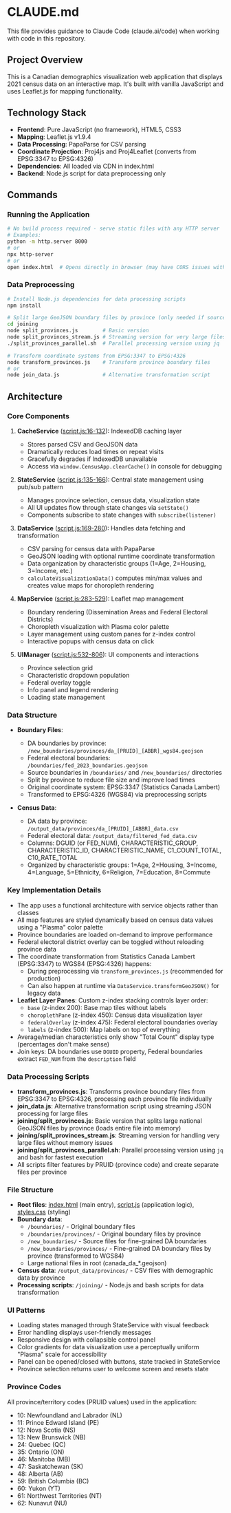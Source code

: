 # CLAUDE.md

This file provides guidance to Claude Code (claude.ai/code) when working with code in this repository.

## Project Overview

This is a Canadian demographics visualization web application that displays 2021 census data on an interactive map. It's built with vanilla JavaScript and uses Leaflet.js for mapping functionality.

## Technology Stack

- **Frontend**: Pure JavaScript (no framework), HTML5, CSS3
- **Mapping**: Leaflet.js v1.9.4
- **Data Processing**: PapaParse for CSV parsing
- **Coordinate Projection**: Proj4js and Proj4Leaflet (converts from EPSG:3347 to EPSG:4326)
- **Dependencies**: All loaded via CDN in index.html
- **Backend**: Node.js script for data preprocessing only

## Commands

### Running the Application
```bash
# No build process required - serve static files with any HTTP server
# Examples:
python -m http.server 8000
# or
npx http-server
# or
open index.html  # Opens directly in browser (may have CORS issues with local files)
```

### Data Preprocessing
```bash
# Install Node.js dependencies for data processing scripts
npm install

# Split large GeoJSON boundary files by province (only needed if source data changes)
cd joining
node split_provinces.js        # Basic version
node split_provinces_stream.js # Streaming version for very large files
./split_provinces_parallel.sh  # Parallel processing version using jq

# Transform coordinate systems from EPSG:3347 to EPSG:4326
node transform_provinces.js    # Transform province boundary files
# or
node join_data.js              # Alternative transformation script
```

## Architecture

### Core Components

1. **CacheService** ([script.js:16-132](script.js#L16-L132)): IndexedDB caching layer
   - Stores parsed CSV and GeoJSON data
   - Dramatically reduces load times on repeat visits
   - Gracefully degrades if IndexedDB unavailable
   - Access via `window.CensusApp.clearCache()` in console for debugging

2. **StateService** ([script.js:135-166](script.js#L135-L166)): Central state management using pub/sub pattern
   - Manages province selection, census data, visualization state
   - All UI updates flow through state changes via `setState()`
   - Components subscribe to state changes with `subscribe(listener)`

3. **DataService** ([script.js:169-280](script.js#L169-L280)): Handles data fetching and transformation
   - CSV parsing for census data with PapaParse
   - GeoJSON loading with optional runtime coordinate transformation
   - Data organization by characteristic groups (1=Age, 2=Housing, 3=Income, etc.)
   - `calculateVisualizationData()` computes min/max values and creates value maps for choropleth rendering

4. **MapService** ([script.js:283-529](script.js#L283-L529)): Leaflet map management
   - Boundary rendering (Dissemination Areas and Federal Electoral Districts)
   - Choropleth visualization with Plasma color palette
   - Layer management using custom panes for z-index control
   - Interactive popups with census data on click

5. **UIManager** ([script.js:532-806](script.js#L532-L806)): UI components and interactions
   - Province selection grid
   - Characteristic dropdown population
   - Federal overlay toggle
   - Info panel and legend rendering
   - Loading state management

### Data Structure

- **Boundary Files**:
  - DA boundaries by province: `/new_boundaries/provinces/da_[PRUID]_[ABBR]_wgs84.geojson`
  - Federal electoral boundaries: `/boundaries/fed_2023_boundaries.geojson`
  - Source boundaries in `/boundaries/` and `/new_boundaries/` directories
  - Split by province to reduce file size and improve load times
  - Original coordinate system: EPSG:3347 (Statistics Canada Lambert)
  - Transformed to EPSG:4326 (WGS84) via preprocessing scripts

- **Census Data**:
  - DA data by province: `/output_data/provinces/da_[PRUID]_[ABBR]_data.csv`
  - Federal electoral data: `/output_data/filtered_fed_data.csv`
  - Columns: DGUID (or FED_NUM), CHARACTERISTIC_GROUP, CHARACTERISTIC_ID, CHARACTERISTIC_NAME, C1_COUNT_TOTAL, C10_RATE_TOTAL
  - Organized by characteristic groups: 1=Age, 2=Housing, 3=Income, 4=Language, 5=Ethnicity, 6=Religion, 7=Education, 8=Commute

### Key Implementation Details

- The app uses a functional architecture with service objects rather than classes
- All map features are styled dynamically based on census data values using a "Plasma" color palette
- Province boundaries are loaded on-demand to improve performance
- Federal electoral district overlay can be toggled without reloading province data
- The coordinate transformation from Statistics Canada Lambert (EPSG:3347) to WGS84 (EPSG:4326) happens:
  - During preprocessing via `transform_provinces.js` (recommended for production)
  - Can also happen at runtime via `DataService.transformGeoJSON()` for legacy data
- **Leaflet Layer Panes**: Custom z-index stacking controls layer order:
  - `base` (z-index 200): Base map tiles without labels
  - `choroplethPane` (z-index 450): Census data visualization layer
  - `federalOverlay` (z-index 475): Federal electoral boundaries overlay
  - `labels` (z-index 500): Map labels on top of everything
- Average/median characteristics only show "Total Count" display type (percentages don't make sense)
- Join keys: DA boundaries use `DGUID` property, Federal boundaries extract `FED_NUM` from the `description` field

### Data Processing Scripts

- **transform_provinces.js**: Transforms province boundary files from EPSG:3347 to EPSG:4326, processing each province file individually
- **join_data.js**: Alternative transformation script using streaming JSON processing for large files
- **joining/split_provinces.js**: Basic version that splits large national GeoJSON files by province (loads entire file into memory)
- **joining/split_provinces_stream.js**: Streaming version for handling very large files without memory issues
- **joining/split_provinces_parallel.sh**: Parallel processing version using `jq` and bash for fastest execution
- All scripts filter features by PRUID (province code) and create separate files per province

### File Structure

- **Root files**: [index.html](index.html) (main entry), [script.js](script.js) (application logic), [styles.css](styles.css) (styling)
- **Boundary data**:
  - `/boundaries/` - Original boundary files
  - `/boundaries/provinces/` - Original boundary files by province
  - `/new_boundaries/` - Source files for fine-grained DA boundaries
  - `/new_boundaries/provinces/` - Fine-grained DA boundary files by province (transformed to WGS84)
  - Large national files in root (canada_da_*.geojson)
- **Census data**: `/output_data/provinces/` - CSV files with demographic data by province
- **Processing scripts**: `/joining/` - Node.js and bash scripts for data transformation

### UI Patterns

- Loading states managed through StateService with visual feedback
- Error handling displays user-friendly messages
- Responsive design with collapsible control panel
- Color gradients for data visualization use a perceptually uniform "Plasma" scale for accessibility
- Panel can be opened/closed with buttons, state tracked in StateService
- Province selection returns user to welcome screen and resets state

### Province Codes

All province/territory codes (PRUID values) used in the application:
- 10: Newfoundland and Labrador (NL)
- 11: Prince Edward Island (PE)
- 12: Nova Scotia (NS)
- 13: New Brunswick (NB)
- 24: Quebec (QC)
- 35: Ontario (ON)
- 46: Manitoba (MB)
- 47: Saskatchewan (SK)
- 48: Alberta (AB)
- 59: British Columbia (BC)
- 60: Yukon (YT)
- 61: Northwest Territories (NT)
- 62: Nunavut (NU)